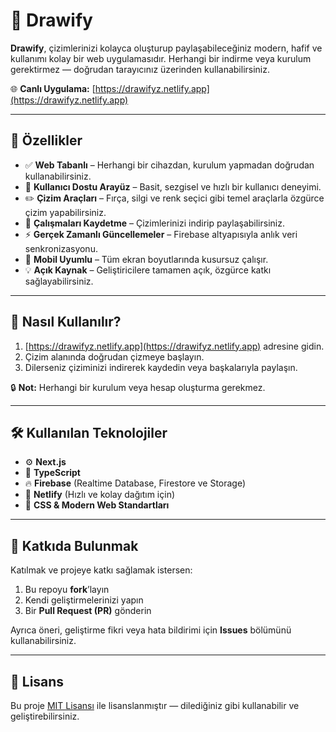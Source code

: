 # 🎨 Drawify

**Drawify**, çizimlerinizi kolayca oluşturup paylaşabileceğiniz modern, hafif ve kullanımı kolay bir web uygulamasıdır. Herhangi bir indirme veya kurulum gerektirmez — doğrudan tarayıcınız üzerinden kullanabilirsiniz.

🌐 **Canlı Uygulama:** [https://drawifyz.netlify.app](https://drawifyz.netlify.app)

---

## 🚀 Özellikler

- ✅ **Web Tabanlı** – Herhangi bir cihazdan, kurulum yapmadan doğrudan kullanabilirsiniz.  
- 🎯 **Kullanıcı Dostu Arayüz** – Basit, sezgisel ve hızlı bir kullanıcı deneyimi.  
- ✏️ **Çizim Araçları** – Fırça, silgi ve renk seçici gibi temel araçlarla özgürce çizim yapabilirsiniz.  
- 💾 **Çalışmaları Kaydetme** – Çizimlerinizi indirip paylaşabilirsiniz.  
- ⚡ **Gerçek Zamanlı Güncellemeler** – Firebase altyapısıyla anlık veri senkronizasyonu.  
- 📱 **Mobil Uyumlu** – Tüm ekran boyutlarında kusursuz çalışır.  
- 💡 **Açık Kaynak** – Geliştiricilere tamamen açık, özgürce katkı sağlayabilirsiniz.

---

## 📖 Nasıl Kullanılır?

1. [https://drawifyz.netlify.app](https://drawifyz.netlify.app) adresine gidin.  
2. Çizim alanında doğrudan çizmeye başlayın.  
3. Dilerseniz çiziminizi indirerek kaydedin veya başkalarıyla paylaşın.  

🔒 **Not:** Herhangi bir kurulum veya hesap oluşturma gerekmez.

---

## 🛠️ Kullanılan Teknolojiler

- ⚙️ **Next.js**  
- 🔡 **TypeScript**  
- 🔥 **Firebase** (Realtime Database, Firestore ve Storage)  
- 🚀 **Netlify** (Hızlı ve kolay dağıtım için)  
- 🎨 **CSS & Modern Web Standartları**

---

## 🤝 Katkıda Bulunmak

Katılmak ve projeye katkı sağlamak istersen:

1. Bu repoyu **fork**’layın  
2. Kendi geliştirmelerinizi yapın  
3. Bir **Pull Request (PR)** gönderin  

Ayrıca öneri, geliştirme fikri veya hata bildirimi için **Issues** bölümünü kullanabilirsiniz.

---

## 📄 Lisans

Bu proje [MIT Lisansı](LICENSE) ile lisanslanmıştır — dilediğiniz gibi kullanabilir ve geliştirebilirsiniz.
